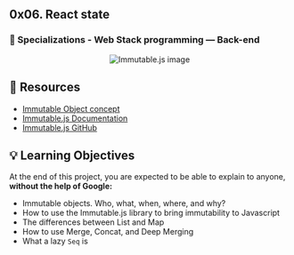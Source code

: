 ## 0x06. React state

### :open_file_folder: Specializations - Web Stack programming ― Back-end


<p align="center">
    <img src="https://blog.jscrambler.com/content/images/2016/12/immutable_js1.png" alt="Immutable.js image">
</p>

## :closed_book: Resources

* [Immutable Object concept](https://en.wikipedia.org/wiki/Immutable_object)
* [Immutable.js Documentation](https://immutable-js.com/docs/v4.0.0-rc.14)
* [Immutable.js GitHub](https://github.com/immutable-js/immutable-js)

## :bulb: Learning Objectives
At the end of this project, you are expected to be able to explain to anyone, **without the help of Google:**

* Immutable objects. Who, what, when, where, and why?
* How to use the Immutable.js library to bring immutability to Javascript
* The differences between List and Map
* How to use Merge, Concat, and Deep Merging
* What a lazy `Seq` is
